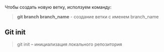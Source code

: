 Чтобы создать новую ветку, исползуем команду:
> **git branch branch_name** - создание ветки с именем branch_namе

## Git init

> git init – инициализация локального репозитория